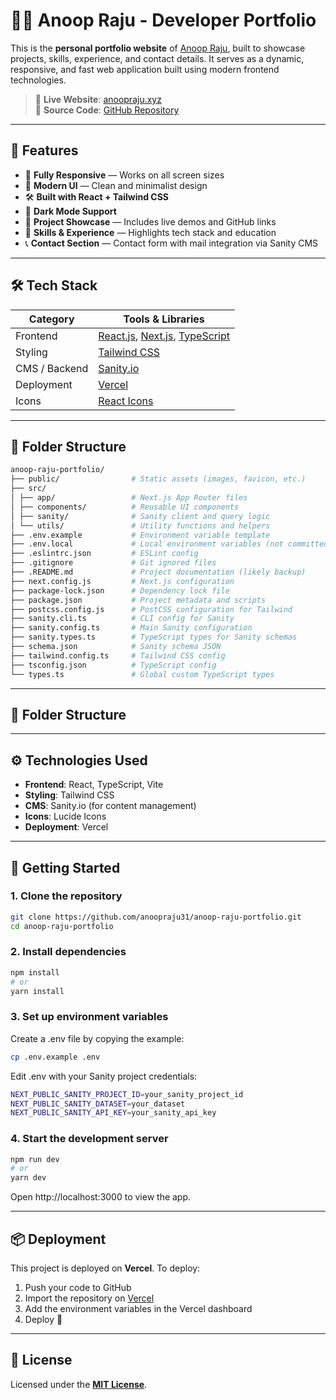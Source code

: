 # 🧑‍💻 Anoop Raju - Developer Portfolio

This is the **personal portfolio website** of [Anoop Raju](https://anoopraju.xyz), built to showcase projects, skills, experience, and contact details. It serves as a dynamic, responsive, and fast web application built using modern frontend technologies.

> 🔗 **Live Website**: [anoopraju.xyz](https://anoopraju.xyz)  
> 📁 **Source Code**: [GitHub Repository](https://github.com/anoopraju31/anoop-raju-portfolio)

---

## 📌 Features

- 🚀 **Fully Responsive** — Works on all screen sizes
- 🎨 **Modern UI** — Clean and minimalist design
- 🛠️ **Built with React + Tailwind CSS**
- 🌙 **Dark Mode Support**
- 📂 **Project Showcase** — Includes live demos and GitHub links
- 🧠 **Skills & Experience** — Highlights tech stack and education
- 📞 **Contact Section** — Contact form with mail integration via Sanity CMS

---

## 🛠️ Tech Stack

| Category      | Tools & Libraries                                                                                               |
|---------------|-----------------------------------------------------------------------------------------------------------------|
| Frontend      | [React.js](https://reactjs.org/), [Next.js](https://nextjs.org/), [TypeScript](https://www.typescriptlang.org/) |
| Styling       | [Tailwind CSS](https://tailwindcss.com/)                                                                        |
| CMS / Backend | [Sanity.io](https://www.sanity.io/)                                                                             |
| Deployment    | [Vercel](https://vercel.com/)                                                                                   |
| Icons         | [React Icons](https://react-icons.github.io/react-icons/)                                                       |

---

## 📁 Folder Structure
``` bash
anoop-raju-portfolio/
├── public/                # Static assets (images, favicon, etc.)
├── src/
│ ├── app/                 # Next.js App Router files
│ ├── components/          # Reusable UI components
│ ├── sanity/              # Sanity client and query logic
│ └── utils/               # Utility functions and helpers
├── .env.example           # Environment variable template
├── .env.local             # Local environment variables (not committed)
├── .eslintrc.json         # ESLint config
├── .gitignore             # Git ignored files
├── .README.md             # Project documentation (likely backup)
├── next.config.js         # Next.js configuration
├── package-lock.json      # Dependency lock file
├── package.json           # Project metadata and scripts
├── postcss.config.js      # PostCSS configuration for Tailwind
├── sanity.cli.ts          # CLI config for Sanity
├── sanity.config.ts       # Main Sanity configuration
├── sanity.types.ts        # TypeScript types for Sanity schemas
├── schema.json            # Sanity schema JSON
├── tailwind.config.ts     # Tailwind CSS config
├── tsconfig.json          # TypeScript config
└── types.ts               # Global custom TypeScript types
```

---

## 📁 Folder Structure


---

## ⚙️ Technologies Used

- **Frontend**: React, TypeScript, Vite
- **Styling**: Tailwind CSS
- **CMS**: Sanity.io (for content management)
- **Icons**: Lucide Icons
- **Deployment**: Vercel

---

## 🚀 Getting Started

### 1. Clone the repository

```bash
git clone https://github.com/anoopraju31/anoop-raju-portfolio.git
cd anoop-raju-portfolio
```

### 2. Install dependencies

```bash
npm install
# or
yarn install
```

### 3. Set up environment variables
Create a .env file by copying the example:
```bash
cp .env.example .env
```
Edit .env with your Sanity project credentials:
```bash
NEXT_PUBLIC_SANITY_PROJECT_ID=your_sanity_project_id
NEXT_PUBLIC_SANITY_DATASET=your_dataset
NEXT_PUBLIC_SANITY_API_KEY=your_sanity_api_key
```

### 4. Start the development server
``` bash
npm run dev
# or
yarn dev
```
Open http://localhost:3000 to view the app.

---

## 📦 Deployment

This project is deployed on **Vercel**. To deploy:

1. Push your code to GitHub  
2. Import the repository on [Vercel](https://vercel.com/import)  
3. Add the environment variables in the Vercel dashboard  
4. Deploy 🚀

---

## 📄 License

Licensed under the [**MIT License**](https://mit-license.org/).

